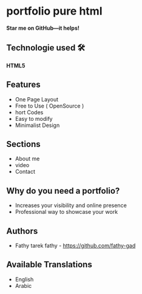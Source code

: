 # portfolio pure html
**Star me on GitHub—it helps!**
## Technologie used 🛠️
**HTML5**
## Features
* One Page Layout
* Free to Use ( OpenSource )
* hort Codes
* Easy to modify
* Minimalist Design

## Sections
 * About me
 * video
 * Contact
 ## Why do you need a portfolio?
 * Increases your visibility and online presence
 * Professional way to showcase your work
 ## Authors
 * Fathy tarek fathy - https://github.com/fathy-gad
 ## Available Translations
 * English
 * Arabic

